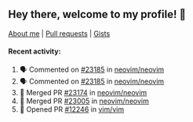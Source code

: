 ## Hey there, welcome to my profile! 👋

[About me](https://seandewar.github.io/)
 | [Pull requests](https://github.com/search?p=1&q=author%3Aseandewar+is%3Apr)
 | [Gists](https://gist.github.com/seandewar)

#### Recent activity:

<!--START_SECTION:activity-->
1. 🗣 Commented on [#23185](https://github.com/neovim/neovim/issues/23185) in [neovim/neovim](https://github.com/neovim/neovim)
2. 🗣 Commented on [#23185](https://github.com/neovim/neovim/issues/23185) in [neovim/neovim](https://github.com/neovim/neovim)
3. 🎉 Merged PR [#23174](https://github.com/neovim/neovim/pull/23174) in [neovim/neovim](https://github.com/neovim/neovim)
4. 🎉 Merged PR [#23005](https://github.com/neovim/neovim/pull/23005) in [neovim/neovim](https://github.com/neovim/neovim)
5. 💪 Opened PR [#12246](https://github.com/vim/vim/pull/12246) in [vim/vim](https://github.com/vim/vim)
<!--END_SECTION:activity-->
